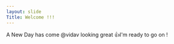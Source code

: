 ```yaml
---
layout: slide
Title: Welcome !!!
---
```

A New Day has come
@vidav looking great :+1:I'm ready to go on ! 
